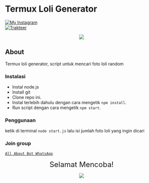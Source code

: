 # Termux Loli Generator

[![My Instagram](https://img.shields.io/badge/My%20Instagram-@lindoww.8-green)](https://www.instagram.com/lindoww.8)<br>
[![Trakteer](https://img.shields.io/badge/Support%20Me!-Trakteer-cyan)](https://trakteer.id/lintodamamiya)


<p align="center"><img src="https://i.pinimg.com/originals/1c/1c/11/1c1c11456fe5788dd101fcf064c9ffe5.png" /></p>

## About

Termux loli generator, script untuk mencari foto loli random

### Instalasi

- Instal node.js
- Install git
- Clone repo ini.
- Instal terlebih dahulu dengan cara mengetik `npm install`.<br>
- Run script dengan cara mengetik `npm start`.<br>

### Penggunaan

ketik di terminal `node start.js` lalu isi jumlah foto loli yang ingin dicari

### Join group

[`All About Bot WhatsApp`](https://chat.whatsapp.com/CEDyT5JRhUrIhHL12V3Ga3)

<p align="center"><font size = "5">Selamat Mencoba! </font><br></p>
<p align="center"><img src="https://cdn.discordapp.com/attachments/519859252966457369/735280356441456641/4c64e343e788251fb15dac0f4c557337.gif" /></p>
